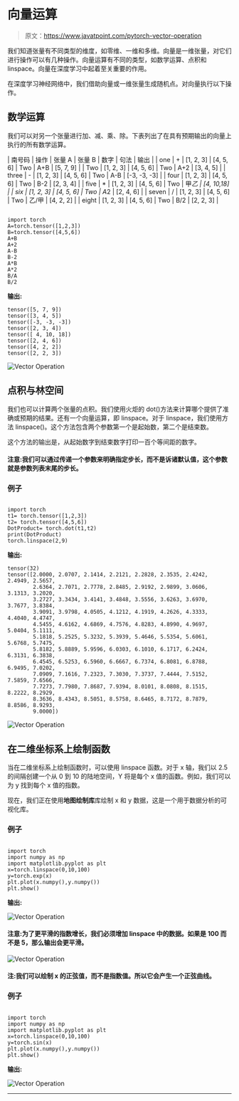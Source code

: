 # 向量运算

> 原文：<https://www.javatpoint.com/pytorch-vector-operation>

我们知道张量有不同类型的维度，如零维、一维和多维。向量是一维张量，对它们进行操作可以有几种操作。向量运算有不同的类型，如数学运算、点积和 linspace。向量在深度学习中起着至关重要的作用。

在深度学习神经网络中，我们借助向量或一维张量生成随机点。对向量执行以下操作。

## 数学运算

我们可以对另一个张量进行加、减、乘、除。下表列出了在具有预期输出的向量上执行的所有数学运算。

| 南号码 | 操作 | 张量 A | 张量 B | 数字 | 句法 | 输出 |
| one | + | [1, 2, 3] | [4, 5, 6] | Two | A+B | [5, 7, 9] |
| Two | [1, 2, 3] | [4, 5, 6] | Two | A+2 | [3, 4, 5] |
| three | - | [1, 2, 3] | [4, 5, 6] | Two | A-B | [-3, -3, -3] |
| four | [1, 2, 3] | [4, 5, 6] | Two | B-2 | [2, 3, 4] |
| five | * | [1, 2, 3] | [4, 5, 6] | Two | 甲*乙 | [4, 10,18] |
| six | [1, 2, 3] | [4, 5, 6] | Two | A*2 | [2, 4, 6] |
| seven | / | [1, 2, 3] | [4, 5, 6] | Two | 乙/甲 | [4, 2, 2] |
| eight | [1, 2, 3] | [4, 5, 6] | Two | B/2 | [2, 2, 3] |

```

import torch
A=torch.tensor([1,2,3])
B=torch.tensor([4,5,6])
A+B
A+2
A-B
B-2
A*B
A*2
B/A
B/2

```

**输出:**

```
tensor([5, 7, 9])
tensor([3, 4, 5])
tensor([-3, -3, -3])
tensor([2, 3, 4])
tensor([ 4, 10, 18])
tensor([2, 4, 6])
tensor([4, 2, 2])
tensor([2, 2, 3])

```

![Vector Operation](img/3bee509b4fbce21c140aa4a70d01a242.png)

## 点积与林空间

我们也可以计算两个张量的点积。我们使用火炬的 dot()方法来计算哪个提供了准确或预期的结果。还有一个向量运算，即 linspace。对于 linspace，我们使用方法 linspace()。这个方法包含两个参数第一个是起始数，第二个是结束数。

这个方法的输出是，从起始数字到结束数字打印一百个等间距的数字。

#### 注意:我们可以通过传递一个参数来明确指定步长，而不是诉诸默认值，这个参数就是参数列表末尾的步长。

### 例子

```

import torch
t1= torch.tensor([1,2,3])
t2= torch.tensor([4,5,6])
DotProduct= torch.dot(t1,t2)
print(DotProduct)
torch.linspace(2,9)

```

**输出:**

```
tensor(32)
tensor([2.0000, 2.0707, 2.1414, 2.2121, 2.2828, 2.3535, 2.4242, 2.4949, 2.5657,
        2.6364, 2.7071, 2.7778, 2.8485, 2.9192, 2.9899, 3.0606, 3.1313, 3.2020,
        3.2727, 3.3434, 3.4141, 3.4848, 3.5556, 3.6263, 3.6970, 3.7677, 3.8384,
        3.9091, 3.9798, 4.0505, 4.1212, 4.1919, 4.2626, 4.3333, 4.4040, 4.4747,
        4.5455, 4.6162, 4.6869, 4.7576, 4.8283, 4.8990, 4.9697, 5.0404, 5.1111,
        5.1818, 5.2525, 5.3232, 5.3939, 5.4646, 5.5354, 5.6061, 5.6768, 5.7475,
        5.8182, 5.8889, 5.9596, 6.0303, 6.1010, 6.1717, 6.2424, 6.3131, 6.3838,
        6.4545, 6.5253, 6.5960, 6.6667, 6.7374, 6.8081, 6.8788, 6.9495, 7.0202,
        7.0909, 7.1616, 7.2323, 7.3030, 7.3737, 7.4444, 7.5152, 7.5859, 7.6566,
        7.7273, 7.7980, 7.8687, 7.9394, 8.0101, 8.0808, 8.1515, 8.2222, 8.2929,
        8.3636, 8.4343, 8.5051, 8.5758, 8.6465, 8.7172, 8.7879, 8.8586, 8.9293,
        9.0000])

```

![Vector Operation](img/53e19178849686e7b321b74b83a4d2aa.png)

## 在二维坐标系上绘制函数

当在二维坐标系上绘制函数时，可以使用 linspace 函数。对于 x 轴，我们以 2.5 的间隔创建一个从 0 到 10 的陆地空间，Y 将是每个 x 值的函数。例如，我们可以为 y 找到每个 x 值的指数。

现在，我们正在使用**地图绘制库**库绘制 x 和 y 数据，这是一个用于数据分析的可视化库。

### 例子

```

import torch
import numpy as np
import matplotlib.pyplot as plt
x=torch.linspace(0,10,100)
y=torch.exp(x)
plt.plot(x.numpy(),y.numpy())
plt.show()

```

**输出:**

![Vector Operation](img/8216e0b6336985dd06750d88aeb18b89.png)

#### 注意:为了更平滑的指数增长，我们必须增加 linspace 中的数据。如果是 100 而不是 5，那么输出会更平滑。

![Vector Operation](img/95570892b9854ffa9e752020c0d890f4.png)

#### 注:我们可以绘制 x 的正弦值，而不是指数值。所以它会产生一个正弦曲线。

### 例子

```

import torch
import numpy as np
import matplotlib.pyplot as plt
x=torch.linspace(0,10,100)
y=torch.sin(x)
plt.plot(x.numpy(),y.numpy())
plt.show()

```

**输出:**

![Vector Operation](img/786a021ffd7e763591bb0a597ee61ae8.png)

* * *